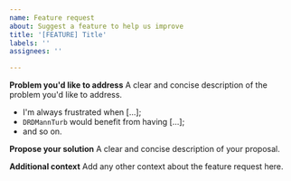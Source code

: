 ```yaml
---
name: Feature request
about: Suggest a feature to help us improve
title: '[FEATURE] Title'
labels: ''
assignees: ''

---
```


**Problem you'd like to address**
A clear and concise description of the problem you'd like to address.

- I'm always frustrated when [...];
- `DRDMannTurb` would benefit from having [...];
- and so on.

**Propose your solution**
A clear and concise description of your proposal.

**Additional context**
Add any other context about the feature request here.

